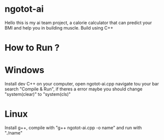 # ngotot-ai
Hello this is my ai team project, a calorie calculator that can predict your BMI and help you in building muscle.
Build using C++

# How to Run ?
# Windows
Install dev C++ on your computer, open ngotot-ai.cpp navigate tou your bar search "Compile & Run", if theres a error maybe you should change "system(clear)" to "system(cls)"
# Linux
Install g++, compile with "g++ ngotot-ai.cpp -o name" and run with "./name"
